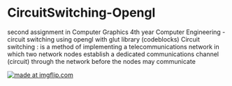 # CircuitSwitching-Opengl
second assignment in Computer Graphics 4th year Computer Engineering - circuit switching using opengl with glut library (codeblocks)
Circuit switching :
is a method of implementing a telecommunications network in which two network nodes establish a dedicated communications channel (circuit)
through the network before the nodes may communicate

<a href="https://imgflip.com/gif/2kcm6f"><img src="https://i.imgflip.com/2kcm6f.gif" title="made at imgflip.com"/></a>

